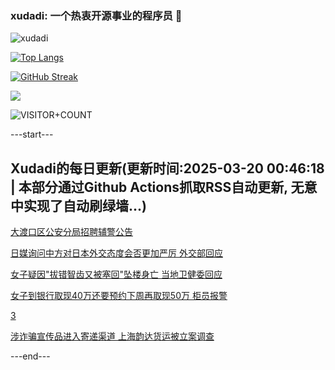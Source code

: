 ### xudadi: 一个热衷开源事业的程序员 👋

![xudadi](https://github-readme-stats-git-masterorgs-github-readme-stats-team.vercel.app/api?username=xudadi)

[![Top Langs](https://github-readme-stats.vercel.app/api/top-langs/?username=xudadi)](https://github.com/anuraghazra/github-readme-stats)

[![GitHub Streak](https://streak-stats.demolab.com?user=xudadi&locale=zh_Hans)](https://git.io/streak-stats)

![](https://raw.githubusercontent.com/xudadi/xudadi/main/assets/github-contribution-grid-snake.svg)

![VISITOR+COUNT](https://komarev.com/ghpvc/?username=xudadi&label=VISITOR+COUNT)


---start---

## Xudadi的每日更新(更新时间:2025-03-20 00:46:18 | 本部分通过Github Actions抓取RSS自动更新, 无意中实现了自动刷绿墙...)

[大渡口区公安分局招聘辅警公告](https://www.gongkaoleida.com/article/2327828)

[日媒询问中方对日本外交态度会否更加严厉 外交部回应](https://m.163.com/news/article/JR1A08UP051482MP.html)

[女子疑因"拔错智齿又被塞回"坠楼身亡 当地卫健委回应](https://m.163.com/news/article/JR1GSFDV0550B6IS.html)

[女子到银行取现40万还要预约下周再取现50万 柜员报警](https://m.163.com/news/article/JR1J6JDP0514R9OJ.html)

[3](https://m.163.com/touch/news/sub/domestic)

[涉诈骗宣传品进入寄递渠道 上海韵达货运被立案调查](https://m.163.com/news/article/JR1HHSGC0001899O.html)

---end---
